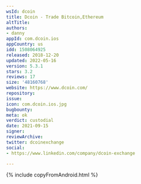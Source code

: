 ```yaml
---
wsId: dcoin
title: Dcoin - Trade Bitcoin,Ethereum
altTitle: 
authors:
- danny
appId: com.dcoin.ios
appCountry: us
idd: 1508064925
released: 2018-12-20
updated: 2022-05-16
version: 5.3.1
stars: 3.2
reviews: 17
size: '48160768'
website: https://www.dcoin.com/
repository: 
issue: 
icon: com.dcoin.ios.jpg
bugbounty: 
meta: ok
verdict: custodial
date: 2021-09-15
signer: 
reviewArchive: 
twitter: dcoinexchange
social:
- https://www.linkedin.com/company/dcoin-exchange

---
```


 {% include copyFromAndroid.html %}
